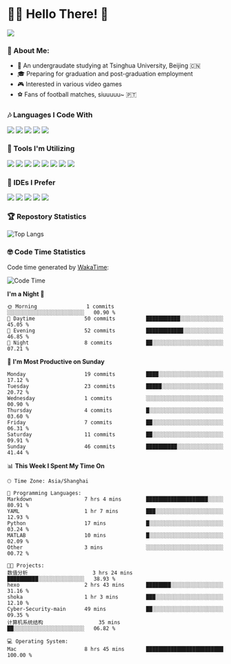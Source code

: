 # 😶‍🌫️ Hello There! 🤩
![](Walt.jpeg)
### 🫣 About Me:

- 🏫 An undergraudate studying at Tsinghua University, Beijing 🇨🇳
- 🎓 Preparing for graduation and post-graduation employment
- 🎮 Interested in various video games
- ⚽ Fans of football matches, siuuuuu~ 🇵🇹

### 🎶 Languages I Code With

![](https://img.shields.io/badge/Python-purple?logo=python) ![](https://img.shields.io/badge/C++-blue?logo=cplusplus) ![](https://img.shields.io/badge/Typescript-darkblue?logo=typescript) ![](https://img.shields.io/badge/Javascript-orange?logo=javascript) ![](https://img.shields.io/badge/Rust-yellow?logo=rust) 

### 👀 Tools I'm Utilizing

![](https://img.shields.io/badge/Pytorch-darkred?logo=pytorch) ![](https://img.shields.io/badge/Torch_Geometric-red?logo=pyg) ![](https://img.shields.io/badge/Jupyter-yellow?logo=jupyter) ![](https://img.shields.io/badge/OpenCV-blue?logo=opencv) ![](https://img.shields.io/badge/React-darkblue?logo=react) ![](https://img.shields.io/badge/mysql-3C5280?logo=Mysql) ![](https://img.shields.io/badge/OpenAI-green?logo=openai) ![](https://img.shields.io/badge/Node.JS-darkgreen?logo=nodedotjs) 

### 🤔 IDEs I Prefer

![](https://img.shields.io/badge/Visual_Studio-darkpink?logo=visualstudio) ![](https://img.shields.io/badge/VSCode-blue?logo=visualstudiocode) ![](https://img.shields.io/badge/Ps-darkblue?logo=adobephotoshop) ![](https://img.shields.io/badge/Pr-purple?logo=adobepremierepro) ![](https://img.shields.io/badge/Office-red?logo=microsoft)

### 🏆 Repostory Statistics

![Top Langs](https://github-readme-stats.vercel.app/api/top-langs/?username=EkkoXiao&layout=compact)

### 🤓 Code Time Statistics

Code time generated by [WakaTime](https://wakatime.com/):

<!--START_SECTION:waka-->
![Code Time](http://img.shields.io/badge/Code%20Time-26%20hrs%205%20mins-blue)

**I'm a Night 🦉** 

```text
🌞 Morning                1 commits           ░░░░░░░░░░░░░░░░░░░░░░░░░   00.90 % 
🌆 Daytime                50 commits          ███████████░░░░░░░░░░░░░░   45.05 % 
🌃 Evening                52 commits          ████████████░░░░░░░░░░░░░   46.85 % 
🌙 Night                  8 commits           ██░░░░░░░░░░░░░░░░░░░░░░░   07.21 % 
```
📅 **I'm Most Productive on Sunday** 

```text
Monday                   19 commits          ████░░░░░░░░░░░░░░░░░░░░░   17.12 % 
Tuesday                  23 commits          █████░░░░░░░░░░░░░░░░░░░░   20.72 % 
Wednesday                1 commits           ░░░░░░░░░░░░░░░░░░░░░░░░░   00.90 % 
Thursday                 4 commits           █░░░░░░░░░░░░░░░░░░░░░░░░   03.60 % 
Friday                   7 commits           ██░░░░░░░░░░░░░░░░░░░░░░░   06.31 % 
Saturday                 11 commits          ██░░░░░░░░░░░░░░░░░░░░░░░   09.91 % 
Sunday                   46 commits          ██████████░░░░░░░░░░░░░░░   41.44 % 
```


📊 **This Week I Spent My Time On** 

```text
🕑︎ Time Zone: Asia/Shanghai

💬 Programming Languages: 
Markdown                 7 hrs 4 mins        ████████████████████░░░░░   80.91 % 
YAML                     1 hr 7 mins         ███░░░░░░░░░░░░░░░░░░░░░░   12.93 % 
Python                   17 mins             █░░░░░░░░░░░░░░░░░░░░░░░░   03.24 % 
MATLAB                   10 mins             █░░░░░░░░░░░░░░░░░░░░░░░░   02.09 % 
Other                    3 mins              ░░░░░░░░░░░░░░░░░░░░░░░░░   00.72 % 

🐱‍💻 Projects: 
数值分析                     3 hrs 24 mins       ██████████░░░░░░░░░░░░░░░   38.93 % 
hexo                     2 hrs 43 mins       ████████░░░░░░░░░░░░░░░░░   31.16 % 
shoka                    1 hr 3 mins         ███░░░░░░░░░░░░░░░░░░░░░░   12.10 % 
Cyber-Security-main      49 mins             ██░░░░░░░░░░░░░░░░░░░░░░░   09.35 % 
计算机系统结构                  35 mins             ██░░░░░░░░░░░░░░░░░░░░░░░   06.82 % 

💻 Operating System: 
Mac                      8 hrs 45 mins       █████████████████████████   100.00 % 
```


<!--END_SECTION:waka-->
<!--
**EkkoXiao/EkkoXiao** is a ✨ _special_ ✨ repository because its `README.md` (this file) appears on your GitHub profile.

Here are some ideas to get you started:

- 🔭 I’m currently working on ...
- 🌱 I’m currently learning ...
- 👯 I’m looking to collaborate on ...
- 🤔 I’m looking for help with ...
- 💬 Ask me about ...
- 📫 How to reach me: ...
- 😄 Pronouns: ...
- ⚡ Fun fact: ...
-->
